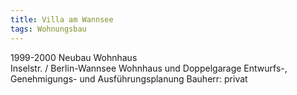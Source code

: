 ```yaml
---
title: Villa am Wannsee
tags: Wohnungsbau
---
```

1999-2000 Neubau
Wohnhaus	
Inselstr. / Berlin-Wannsee
Wohnhaus und Doppelgarage
Entwurfs-, Genehmigungs- und Ausführungsplanung
Bauherr: privat
